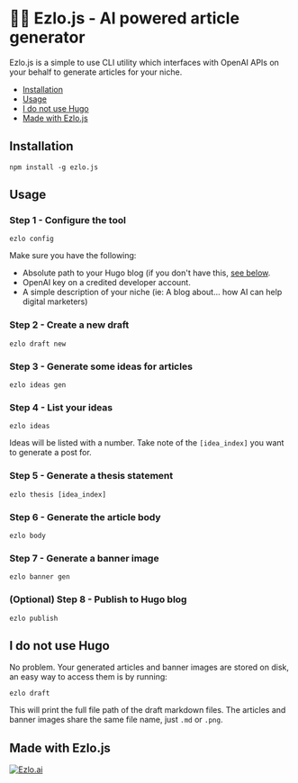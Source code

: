 # 🧙‍♂️ Ezlo.js - AI powered article generator

Ezlo.js is a simple to use CLI utility which interfaces with OpenAI APIs on your behalf to generate articles for your niche.

- [Installation](#installation)
- [Usage](#usage)
- [I do not use Hugo](#i-do-not-use-hugo)
- [Made with Ezlo.js](#made-with-ezlojs)

## Installation

```
npm install -g ezlo.js
```

## Usage

### Step 1 - Configure the tool

```
ezlo config
```

Make sure you have the following:
- Absolute path to your Hugo blog (if you don't have this, [see below](#i-do-not-use-hugo).
- OpenAI key on a credited developer account.
- A simple description of your niche (ie: A blog about... how AI can help digital marketers)

### Step 2 - Create a new draft

```
ezlo draft new
```

### Step 3 - Generate some ideas for articles

```
ezlo ideas gen
```

### Step 4 - List your ideas

```
ezlo ideas
```

Ideas will be listed with a number. Take note of the `[idea_index]` you want to generate a post for.

### Step 5 - Generate a thesis statement

```
ezlo thesis [idea_index]
```

### Step 6 - Generate the article body

```
ezlo body
```

### Step 7 - Generate a banner image

```
ezlo banner gen
```

### (Optional) Step 8 - Publish to Hugo blog

```
ezlo publish
```

## I do not use Hugo

No problem. Your generated articles and banner images are stored on disk, an easy way to access them is by running:

```
ezlo draft
```

This will print the full file path of the draft markdown files. The articles and banner images share the same file name, just `.md` or `.png`.

## Made with Ezlo.js

<a href="https://ezlo.ai" target="_blank"><img alt="Ezlo.ai" src="https://github.com/saricden/ezlo.js/assets/7004280/3021ab9d-e845-4ebb-8180-22ddde5bcf33"></a>

